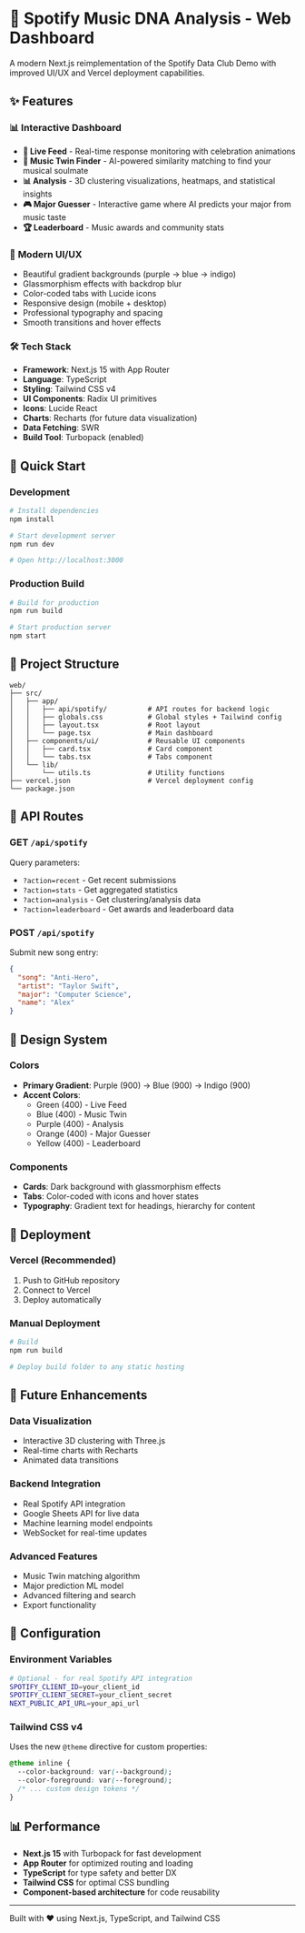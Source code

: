 # 🎵 Spotify Music DNA Analysis - Web Dashboard

A modern Next.js reimplementation of the Spotify Data Club Demo with improved UI/UX and Vercel deployment capabilities.

## ✨ Features

### 📊 **Interactive Dashboard**
- **🎯 Live Feed** - Real-time response monitoring with celebration animations
- **👥 Music Twin Finder** - AI-powered similarity matching to find your musical soulmate
- **📊 Analysis** - 3D clustering visualizations, heatmaps, and statistical insights
- **🎮 Major Guesser** - Interactive game where AI predicts your major from music taste
- **🏆 Leaderboard** - Music awards and community stats

### 🎨 **Modern UI/UX**
- Beautiful gradient backgrounds (purple → blue → indigo)
- Glassmorphism effects with backdrop blur
- Color-coded tabs with Lucide icons
- Responsive design (mobile + desktop)
- Professional typography and spacing
- Smooth transitions and hover effects

### 🛠️ **Tech Stack**
- **Framework**: Next.js 15 with App Router
- **Language**: TypeScript
- **Styling**: Tailwind CSS v4
- **UI Components**: Radix UI primitives
- **Icons**: Lucide React
- **Charts**: Recharts (for future data visualization)
- **Data Fetching**: SWR
- **Build Tool**: Turbopack (enabled)

## 🚀 Quick Start

### Development
```bash
# Install dependencies
npm install

# Start development server
npm run dev

# Open http://localhost:3000
```

### Production Build
```bash
# Build for production
npm run build

# Start production server
npm start
```

## 📁 Project Structure

```
web/
├── src/
│   ├── app/
│   │   ├── api/spotify/          # API routes for backend logic
│   │   ├── globals.css           # Global styles + Tailwind config
│   │   ├── layout.tsx            # Root layout
│   │   └── page.tsx              # Main dashboard
│   ├── components/ui/            # Reusable UI components
│   │   ├── card.tsx              # Card component
│   │   └── tabs.tsx              # Tabs component
│   └── lib/
│       └── utils.ts              # Utility functions
├── vercel.json                   # Vercel deployment config
└── package.json
```

## 🔌 API Routes

### GET `/api/spotify`
Query parameters:
- `?action=recent` - Get recent submissions
- `?action=stats` - Get aggregated statistics
- `?action=analysis` - Get clustering/analysis data
- `?action=leaderboard` - Get awards and leaderboard data

### POST `/api/spotify`
Submit new song entry:
```json
{
  "song": "Anti-Hero",
  "artist": "Taylor Swift",
  "major": "Computer Science",
  "name": "Alex"
}
```

## 🎨 Design System

### Colors
- **Primary Gradient**: Purple (900) → Blue (900) → Indigo (900)
- **Accent Colors**:
  - Green (400) - Live Feed
  - Blue (400) - Music Twin
  - Purple (400) - Analysis
  - Orange (400) - Major Guesser
  - Yellow (400) - Leaderboard

### Components
- **Cards**: Dark background with glassmorphism effects
- **Tabs**: Color-coded with icons and hover states
- **Typography**: Gradient text for headings, hierarchy for content

## 🚀 Deployment

### Vercel (Recommended)
1. Push to GitHub repository
2. Connect to Vercel
3. Deploy automatically

### Manual Deployment
```bash
# Build
npm run build

# Deploy build folder to any static hosting
```

## 🔮 Future Enhancements

### Data Visualization
- Interactive 3D clustering with Three.js
- Real-time charts with Recharts
- Animated data transitions

### Backend Integration
- Real Spotify API integration
- Google Sheets API for live data
- Machine learning model endpoints
- WebSocket for real-time updates

### Advanced Features
- Music Twin matching algorithm
- Major prediction ML model
- Advanced filtering and search
- Export functionality

## 🔧 Configuration

### Environment Variables
```bash
# Optional - for real Spotify API integration
SPOTIFY_CLIENT_ID=your_client_id
SPOTIFY_CLIENT_SECRET=your_client_secret
NEXT_PUBLIC_API_URL=your_api_url
```

### Tailwind CSS v4
Uses the new `@theme` directive for custom properties:
```css
@theme inline {
  --color-background: var(--background);
  --color-foreground: var(--foreground);
  /* ... custom design tokens */
}
```

## 📊 Performance

- **Next.js 15** with Turbopack for fast development
- **App Router** for optimized routing and loading
- **TypeScript** for type safety and better DX
- **Tailwind CSS** for optimal CSS bundling
- **Component-based architecture** for code reusability

---

Built with ❤️ using Next.js, TypeScript, and Tailwind CSS
